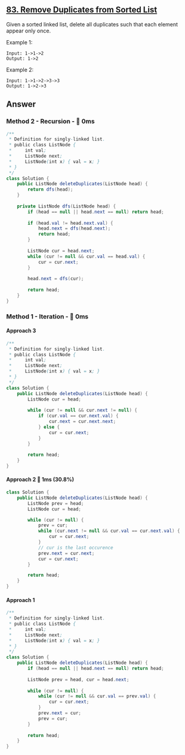 ## [83. Remove Duplicates from Sorted List](https://leetcode.com/problems/remove-duplicates-from-sorted-list/)

Given a sorted linked list, delete all duplicates such that each element appear only once.

Example 1:
```
Input: 1->1->2
Output: 1->2
```
Example 2:
```
Input: 1->1->2->3->3
Output: 1->2->3
```
## Answer
### Method 2 - Recursion - :rocket: 0ms
```java
/**
 * Definition for singly-linked list.
 * public class ListNode {
 *     int val;
 *     ListNode next;
 *     ListNode(int x) { val = x; }
 * }
 */
class Solution {
    public ListNode deleteDuplicates(ListNode head) {
        return dfs(head);
    }
    
    private ListNode dfs(ListNode head) {
        if (head == null || head.next == null) return head;
        
        if (head.val != head.next.val) {
            head.next = dfs(head.next);
            return head;
        }
        
        ListNode cur = head.next;
        while (cur != null && cur.val == head.val) {
            cur = cur.next;
        }
        
        head.next = dfs(cur);
        
        return head;
    }
}
```
### Method 1 - Iteration - :rocket: 0ms
#### Approach 3
```java
/**
 * Definition for singly-linked list.
 * public class ListNode {
 *     int val;
 *     ListNode next;
 *     ListNode(int x) { val = x; }
 * }
 */
class Solution {
    public ListNode deleteDuplicates(ListNode head) {
        ListNode cur = head;
        
        while (cur != null && cur.next != null) {
            if (cur.val == cur.next.val) {
                cur.next = cur.next.next;
            } else {
                cur = cur.next;
            }
        }
        
        return head;
    }
}
```
#### Approach 2 🐢 1ms (30.8%)
```java
class Solution {
    public ListNode deleteDuplicates(ListNode head) {
        ListNode prev = head;
        ListNode cur = head;

        while (cur != null) {
            prev = cur;
            while (cur.next != null && cur.val == cur.next.val) {
                cur = cur.next;
            }
            // cur is the last occurence
            prev.next = cur.next;
            cur = cur.next;
        }

        return head;
    }
}
```
#### Approach 1
```java
/**
 * Definition for singly-linked list.
 * public class ListNode {
 *     int val;
 *     ListNode next;
 *     ListNode(int x) { val = x; }
 * }
 */
class Solution {
    public ListNode deleteDuplicates(ListNode head) {
        if (head == null || head.next == null) return head;
        
        ListNode prev = head, cur = head.next;
        
        while (cur != null) {
            while (cur != null && cur.val == prev.val) {
                cur = cur.next;
            }
            prev.next = cur;
            prev = cur;
        }
        
        return head;
    }
}
```

